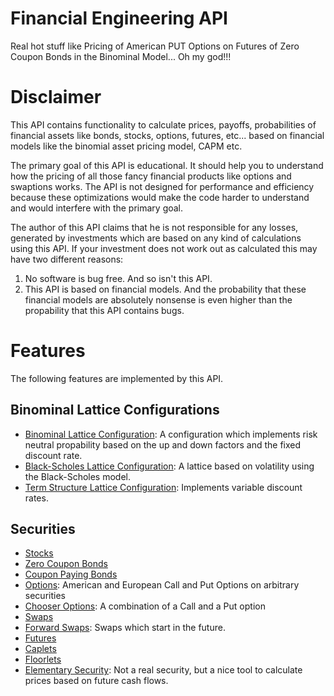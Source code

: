 Financial Engineering API
=========================

Real hot stuff like Pricing of American PUT Options on Futures of Zero Coupon Bonds in the 
Binominal Model... Oh my god!!!


# Disclaimer

This API contains functionality to calculate prices, payoffs, probabilities of financial assets
like bonds, stocks, options, futures, etc... based on financial models like the binomial asset 
pricing model, CAPM etc.

The primary goal of this API is educational. It should help you to understand how the pricing of all those fancy
financial products like options and swaptions works. The API is not designed for performance and efficiency
because these optimizations would make the code harder to understand and would interfere with the primary goal.

The author of this API claims that he is not responsible for any losses, generated by investments 
which are based on any kind of calculations using this API. If your investment does not work out 
as calculated this may have two different reasons:

 1. No software is bug free. And so isn't this API.
 2. This API is based on financial models. And the probability that these financial models are absolutely
    nonsense is even higher than the propability that this API contains bugs.


# Features

The following features are implemented by this API.

## Binominal Lattice Configurations

 * [Binominal Lattice Configuration](src/main/java/de/mbuse/finance/binominal/lattice/BinominalLatticeConfiguration.java): A configuration which implements risk neutral propability based on the up and down factors and the fixed discount rate.
 * [Black-Scholes Lattice Configuration](src/main/java/de/mbuse/finance/binominal/lattice/BlackScholesLatticeConfiguration.java): A lattice based on volatility using the Black-Scholes model.
 * [Term Structure Lattice Configuration](src/main/java/de/mbuse/finance/binominal/lattice/TermStructureLatticeConfiguration.java): Implements variable discount rates.

## Securities
 * [Stocks](src/main/java/de/mbuse/finance/binominal/security/Stock.java)
 * [Zero Coupon Bonds](src/main/java/de/mbuse/finance/binominal/security/ZeroCouponBond.java)
 * [Coupon Paying Bonds](src/main/java/de/mbuse/finance/binominal/security/CouponPayingBond.java)
 * [Options](src/main/java/de/mbuse/finance/binominal/security/Option.java): American and European Call and Put Options on arbitrary securities
 * [Chooser Options](src/main/java/de/mbuse/finance/binominal/security/ChooserOption.java): A combination of a Call and a Put option
 * [Swaps](src/main/java/de/mbuse/finance/binominal/security/Swap.java)
 * [Forward Swaps](src/main/java/de/mbuse/finance/binominal/security/ForwardSwap.java): Swaps which start in the future.
 * [Futures](src/main/java/de/mbuse/finance/binominal/security/Future.java)
 * [Caplets](src/main/java/de/mbuse/finance/binominal/security/Caplet.java)
 * [Floorlets](src/main/java/de/mbuse/finance/binominal/security/Floorlet.java)
 * [Elementary Security](src/main/java/de/mbuse/finance/binominal/security/ElementarySecurity.java): Not a real security, but a nice tool to calculate prices based on future cash flows.

